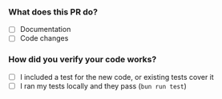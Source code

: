 ### What does this PR do?

<!-- **Please explain what your changes do**, example: -->

<!--

This adds a component `foo`. This will display `bar` information on the web app.

-->

- [ ] Documentation
- [ ] Code changes

### How did you verify your code works?

<!-- **For code changes, please include automated tests**. Feel free to uncomment the line below -->

<!-- I wrote automated tests -->

- [ ] I included a test for the new code, or existing tests cover it
- [ ] I ran my tests locally and they pass (`bun run test`)

<!-- If dependencies in tests changed:

- [ ] I made sure that specific versions of dependencies are used instead of ranged or tagged versions
-->
